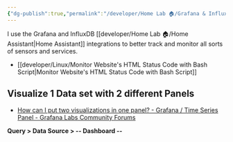 ```yaml
---
{"dg-publish":true,"permalink":"/developer/Home Lab 🏠/Grafana & InfluxDB/"}
---
```


I use the Grafana and InfluxDB [[developer/Home Lab 🏠/Home Assistant\|Home Assistant]] integrations to better track and monitor all sorts of sensors and services.

- [[developer/Linux/Monitor Website's HTML Status Code with Bash Script\|Monitor Website's HTML Status Code with Bash Script]]

## Visualize 1 Data set with 2 different Panels
- [How can I put two visualizations in one panel? - Grafana / Time Series Panel - Grafana Labs Community Forums](https://community.grafana.com/t/how-can-i-put-two-visualizations-in-one-panel/58531)

**Query > Data Source > -- Dashboard --**